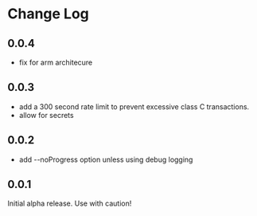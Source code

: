 # Change Log

## 0.0.4

- fix for arm architecure

## 0.0.3

- add a 300 second rate limit to prevent excessive class C transactions.
- allow for secrets

## 0.0.2

- add --noProgress option unless using debug logging

## 0.0.1

Initial alpha release. Use with caution!
